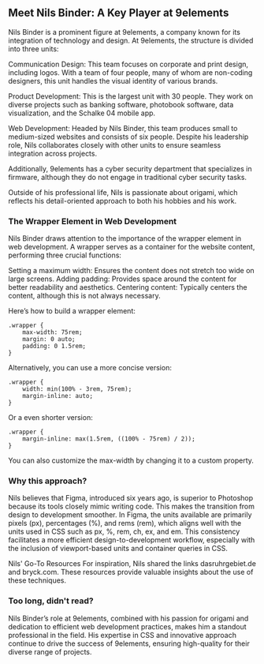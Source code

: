 ## Meet Nils Binder: A Key Player at 9elements
Nils Binder is a prominent figure at 9elements, a company known for its integration of technology and design. At 9elements, the structure is divided into three units:

Communication Design: This team focuses on corporate and print design, including logos. With a team of four people, many of whom are non-coding designers, this unit handles the visual identity of various brands.

Product Development: This is the largest unit with 30 people. They work on diverse projects such as banking software, photobook software, data visualization, and the Schalke 04 mobile app.

Web Development: Headed by Nils Binder, this team produces small to medium-sized websites and consists of six people. Despite his leadership role, Nils collaborates closely with other units to ensure seamless integration across projects.

Additionally, 9elements has a cyber security department that specializes in firmware, although they do not engage in traditional cyber security tasks.

Outside of his professional life, Nils is passionate about origami, which reflects his detail-oriented approach to both his hobbies and his work.

### The Wrapper Element in Web Development
Nils Binder draws attention to the importance of the wrapper element in web development. A wrapper serves as a container for the website content, performing three crucial functions:

Setting a maximum width: Ensures the content does not stretch too wide on large screens.
Adding padding: Provides space around the content for better readability and aesthetics.
Centering content: Typically centers the content, although this is not always necessary.

Here’s how to build a wrapper element:

```
.wrapper {
    max-width: 75rem;
    margin: 0 auto;
    padding: 0 1.5rem;
}
```

Alternatively, you can use a more concise version:

```
.wrapper {
    width: min(100% - 3rem, 75rem);
    margin-inline: auto;
}
```

Or a even shorter version:

```
.wrapper {
    margin-inline: max(1.5rem, ((100% - 75rem) / 2));
}
```

You can also customize the max-width by changing it to a custom property.

### Why this approach?
Nils believes that Figma, introduced six years ago, is superior to Photoshop because its tools closely mimic writing code. This makes the transition from design to development smoother. In Figma, the units available are primarily pixels (px), percentages (%), and rems (rem), which aligns well with the units used in CSS such as px, %, rem, ch, ex, and em. This consistency facilitates a more efficient design-to-development workflow, especially with the inclusion of viewport-based units and container queries in CSS.

Nils' Go-To Resources
For inspiration, Nils shared the links dasruhrgebiet.de and bryck.com. These resources provide valuable insights about the use of these techniques.


### Too long, didn't read?
Nils Binder’s role at 9elements, combined with his passion for origami and dedication to efficient web development practices, makes him a standout professional in the field. His expertise in CSS and innovative approach continue to drive the success of 9elements, ensuring high-quality for their diverse range of projects.






